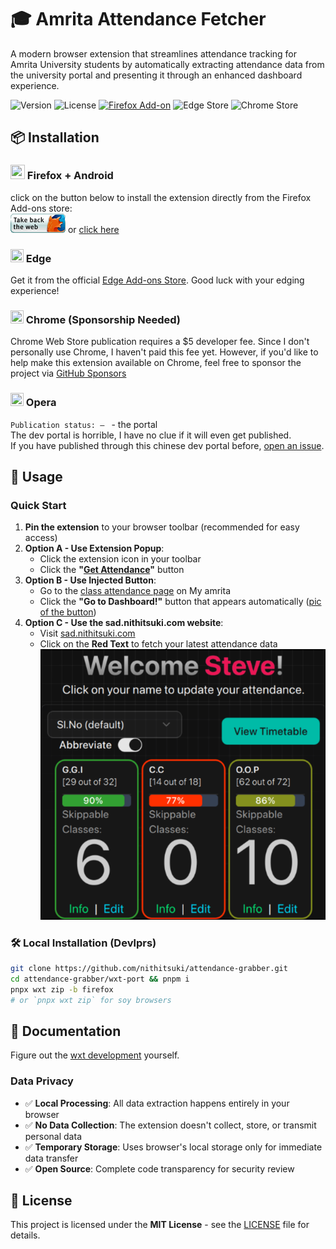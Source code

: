 # 🎓 Amrita Attendance Fetcher

A modern browser extension that streamlines attendance tracking for Amrita University students by automatically extracting attendance data from the university portal and presenting it through an enhanced dashboard experience.

![Version](https://img.shields.io/badge/version-2.0-blue.svg)
![License](https://img.shields.io/badge/license-MIT-green.svg)
[![Firefox Add-on](https://img.shields.io/badge/Firefox-Get%20Add--on-orange.svg)](https://addons.mozilla.org/en-US/firefox/addon/amrita-attendance-fetcher/)
![Edge Store](https://img.shields.io/badge/Edge-Under%20Review-yellow.svg)
![Chrome Store](https://img.shields.io/badge/Chrome-Sponsor%20Needed-red.svg)

## 📦 Installation

###  <img src="https://cdn.jsdelivr.net/gh/devicons/devicon@latest/icons/firefox/firefox-original.svg" height=23 width=23 /> Firefox + Android
click on the button below to install the extension directly from the Firefox Add-ons store:
<a href="https://addons.mozilla.org/en-US/firefox/addon/amrita-attendance-fetcher/" target="_blank">     
[<img src="marketing/firefoxget.gif" alt="firefoxget" height="31" width="88">](https://addons.mozilla.org/en-US/firefox/addon/amrita-attendance-fetcher/)
</a>
or [click here](https://addons.mozilla.org/en-US/firefox/addon/amrita-attendance-fetcher/)

### <img src="https://cdn.jsdelivr.net/gh/devicons/devicon@latest/icons/ie10/ie10-original.svg" height=21 width=21 /> Edge
Get it from the official [Edge Add-ons Store](https://microsoftedge.microsoft.com/addons/detail/amrita-attendance-fetcher/eeccbjbcoakpcknafgkaopfhlhckknnm). Good luck with your edging experience!

### <img src="https://cdn.jsdelivr.net/gh/devicons/devicon@latest/icons/chrome/chrome-original.svg"  height=21 width=21/> Chrome (Sponsorship Needed)

Chrome Web Store publication requires a $5 developer fee. Since I don't personally use Chrome, I haven't paid this fee yet. However, if you'd like to help make this extension available on Chrome, feel free to sponsor the project via [GitHub Sponsors](https://github.com/sponsors/nithitsuki)


### <img src="https://cdn.jsdelivr.net/gh/devicons/devicon@latest/icons/opera/opera-original.svg" height=21 width=21 /> Opera
`Publication status: — ` - the portal\
The dev portal is horrible, I have no clue if it will even get published.\
If you have published through this chinese dev portal before, [open an issue](https://github.com/nithitsuki/attendance-grabber/issues/new).

## 🚀 Usage
### Quick Start
1. **Pin the extension** to your browser toolbar (recommended for easy access)
2. **Option A - Use Extension Popup**:
   - Click the extension icon in your toolbar
   - Click the **"[Get Attendance](marketing/popup.png)"** button
3. **Option B - Use Injected Button**:
   - Go to the [class attendance page](https://students.amrita.edu/client/class-attendance) on My amrita
   - Click the **"Go to Dashboard!"** button that appears automatically ([pic of the button](marketing/button.png))
4. **Option C - Use the sad.nithitsuki.com website**:
   - Visit [sad.nithitsuki.com](https://sad.nithitsuki.com)
   - Click on the **Red Text** to fetch your latest attendance data
   ![Red Text button](marketing/dashboard.png)

### 🛠️ Local Installation (Devlprs)
```bash
git clone https://github.com/nithitsuki/attendance-grabber.git
cd attendance-grabber/wxt-port && pnpm i 
pnpx wxt zip -b firefox
# or `pnpx wxt zip` for soy browsers
```
## 📖 Documentation
Figure out the [wxt development](https://wxt.dev) yourself.

### Data Privacy
- ✅ **Local Processing**: All data extraction happens entirely in your browser
- ✅ **No Data Collection**: The extension doesn't collect, store, or transmit personal data
- ✅ **Temporary Storage**: Uses browser's local storage only for immediate data transfer
- ✅ **Open Source**: Complete code transparency for security review

## 📄 License

This project is licensed under the **MIT License** - see the [LICENSE](LICENSE) file for details.
